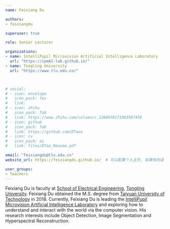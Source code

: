 ```yaml
---
name: Feixiang Du

authors:
- feixiangdu

superuser: true

role: Senior Lecturer

organizations:
- name: IntelliPupil Microvision Artificial Intelligence Laboratory
  url: "https://ipmAI-lab.github.io/"
- name: Tongling University
  url: "https://www.tlu.edu.cn/"



# social:
# - icon: envelope
#   icon_pack: fas
#   link: 
# - icon: zhihu
#   icon_pack: fab
#   link: https://www.zhihu.com/column/c_1280978171983507456
# - icon: github
#   icon_pack: fab
#   link: https://github.com/DTaoo
# - icon: cv
#   icon_pack: ai
#   link: files/DTao_Resume.pdf

email: "feixiangdu@tlu.edu.cn"
website_url: https://feixiangdu.github.io/  # 可以配置个人主页, 如果有的话

user_groups:
- Teachers
---
```

Feixiang Du is faculty at [School of Electrical Engineering](https://www.tlu.edu.cn/), [Tongling University](https://www.tlu.edu.cn/). Feixiang Du obtained the M.S. degree from [Taiyuan University of Technology](https://www.tyut.edu.cn/) in 2018. Currently, Feixiang Du is leading the [IntelliPupil Microvision Artificial Intelligence Laboratory](https://ipmAI-lab.github.io/) and exploring how to understand and interact with the world via the computer vision. His research interests include Object Detection, Image Segmentation and Hyperspectral Reconstruction.

